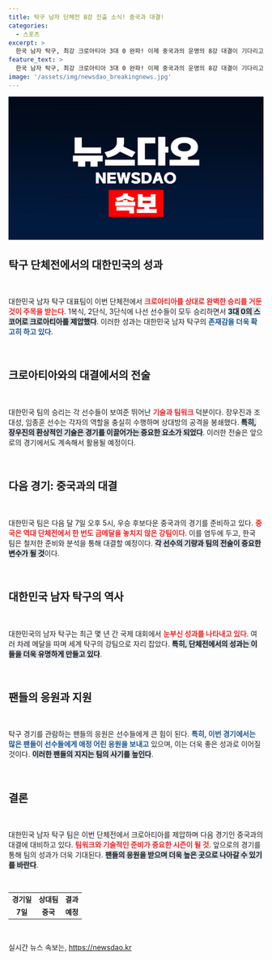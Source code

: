 ```yaml
---
title: 탁구 남자 단체전 8강 진출 소식! 중국과 대결!
categories:
  - 스포츠
excerpt: >
  한국 남자 탁구, 최강 크로아티아 3대 0 완파! 이제 중국과의 운명의 8강 대결이 기다리고 있습니다. 한국 탁구 역사에 새로운 페이지를 쓸지 주목하세요!
feature_text: >
  한국 남자 탁구, 최강 크로아티아 3대 0 완파! 이제 중국과의 운명의 8강 대결이 기다리고 있습니다. 한국 탁구 역사에 새로운 페이지를 쓸지 주목하세요!
image: '/assets/img/newsdao_breakingnews.jpg'
---
```


<p><img src="/assets/img/newsdao_breakingnews.jpg" alt="bookingtag 속보" /></p>

<h2 data-ke-size="size26">탁구 단체전에서의 대한민국의 성과</h2>

<p data-ke-size="size16">&nbsp;</p>

<p>대한민국 남자 탁구 대표팀이 이번 단체전에서 <b><span style="color: #ee2323;">크로아티아를 상대로 완벽한 승리를 거둔 것이 주목을 받는다</span></b>. 1복식, 2단식, 3단식에 나선 선수들이 모두 승리하면서 <b><span style="background-color: #21538527;">3대 0의 스코어로 크로아티아를 제압했다</span></b>. 이러한 성과는 대한민국 남자 탁구의 <b><span style="color: #1a5490;">존재감을 더욱 확고히 하고 있다</span></b>. </p>

<p data-ke-size="size16">&nbsp;</p>

<h2 data-ke-size="size26">크로아티아와의 대결에서의 전술</h2>

<p data-ke-size="size16">&nbsp;</p>

<p>대한민국 팀의 승리는 각 선수들이 보여준 뛰어난 <b><span style="color: #ee2323;">기술과 팀워크</span></b> 덕분이다. 장우진과 조대성, 임종훈 선수는 각자의 역할을 충실히 수행하며 상대방의 공격을 봉쇄했다. <b><span style="background-color: #21538527;">특히, 장우진의 환상적인 기술은 경기를 이끌어가는 중요한 요소가 되었다</span></b>. 이러한 전술은 앞으로의 경기에서도 계속해서 활용될 예정이다.</p>

<p data-ke-size="size16">&nbsp;</p>

<h2 data-ke-size="size26">다음 경기: 중국과의 대결</h2>

<p data-ke-size="size16">&nbsp;</p>

<p>대한민국 팀은 다음 달 7일 오후 5시, 우승 후보다운 중국과의 경기를 준비하고 있다. <b><span style="color: #ee2323;">중국은 역대 단체전에서 한 번도 금메달을 놓치지 않은 강팀이다</span></b>. 이를 염두에 두고, 한국 팀은 철저한 준비와 분석을 통해 대결할 예정이다. <b><span style="background-color: #21538527;">각 선수의 기량과 팀의 전술이 중요한 변수가 될 것</span></b>이다.</p>

<p data-ke-size="size16">&nbsp;</p>

<h2 data-ke-size="size26">대한민국 남자 탁구의 역사</h2>

<p data-ke-size="size16">&nbsp;</p>

<p>대한민국의 남자 탁구는 최근 몇 년 간 국제 대회에서 <b><span style="color: #ee2323;">눈부신 성과를 나타내고 있다</span></b>. 여러 차례 메달을 따며 세계 탁구의 강팀으로 자리 잡았다. <b><span style="background-color: #21538527;">특히, 단체전에서의 성과는 이들을 더욱 유명하게 만들고 있다</span></b>.</p>

<p data-ke-size="size16">&nbsp;</p>

<h2 data-ke-size="size26">팬들의 응원과 지원</h2>

<p data-ke-size="size16">&nbsp;</p>

<p>탁구 경기를 관람하는 팬들의 응원은 선수들에게 큰 힘이 된다. <b><span style="color: #1a5490;">특히, 이번 경기에서는 많은 팬들이 선수들에게 애정 어린 응원을 보내고</span></b> 있으며, 이는 더욱 좋은 성과로 이어질 것이다. <b><span style="background-color: #21538527;">이러한 팬들의 지지는 팀의 사기를 높인다</span></b>.</p>

<p data-ke-size="size16">&nbsp;</p>

<h2 data-ke-size="size26">결론</h2>

<p data-ke-size="size16">&nbsp;</p>

<p>대한민국 남자 탁구 팀은 이번 단체전에서 크로아티아를 제압하며 다음 경기인 중국과의 대결에 대비하고 있다. <b><span style="color: #ee2323;">팀워크와 기술적인 준비가 중요한 시즌이 될 것</span></b>. 앞으로의 경기를 통해 팀의 성과가 더욱 기대된다. <b><span style="background-color: #21538527;">팬들의 응원을 받으며 더욱 높은 곳으로 나아갈 수 있기를 바란다</span></b>.</p>

<p data-ke-size="size16">&nbsp;</p>

<table>
    <tr>
        <td style="text-align: center; height: 17px;"><b>경기일</b></td>
        <td style="text-align: center; height: 17px;"><b>상대팀</b></td>
        <td style="text-align: center; height: 17px;"><b>결과</b></td>
    </tr>
    <tr>
        <td style="text-align: center; height: 17px;"><b>7일</b></td>
        <td style="text-align: center; height: 17px;"><b>중국</b></td>
        <td style="text-align: center; height: 17px;"><b>예정</b></td>
    </tr>
</table>

<p data-ke-size="size16">&nbsp;</p>
실시간 뉴스 속보는, <a href="https://newsdao.kr" rel="dofollow">https://newsdao.kr</a>


